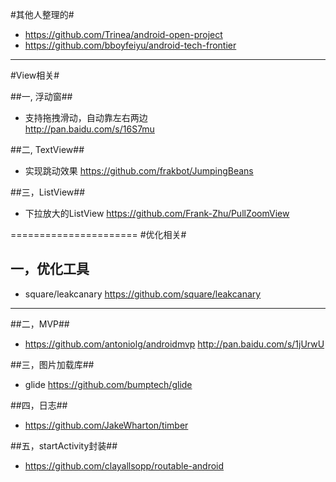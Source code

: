 #其他人整理的#
-   https://github.com/Trinea/android-open-project
-   https://github.com/bboyfeiyu/android-tech-frontier

-----------
#View相关#

##一, 浮动窗##

-   支持拖拽滑动，自动靠左右两边  
http://pan.baidu.com/s/16S7mu

##二, TextView##
-   实现跳动效果
https://github.com/frakbot/JumpingBeans

##三，ListView##
-   下拉放大的ListView
https://github.com/Frank-Zhu/PullZoomView

======================
#优化相关#

## 一，优化工具 ##

-   square/leakcanary
https://github.com/square/leakcanary

---------------------------------------------
##二，MVP##
-   https://github.com/antoniolg/androidmvp
http://pan.baidu.com/s/1jUrwU

##三，图片加载库##
-   glide 
https://github.com/bumptech/glide

##四，日志##
-   https://github.com/JakeWharton/timber

##五，startActivity封装##
-   https://github.com/clayallsopp/routable-android
